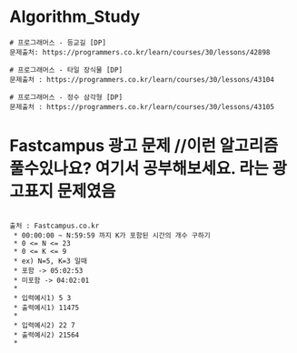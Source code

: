 # Algorithm_Study


```
# 프로그래머스 - 등교길 [DP]
문제출처: https://programmers.co.kr/learn/courses/30/lessons/42898
```
```
# 프로그래머스 - 타일 장식물 [DP]
문제출처 : https://programmers.co.kr/learn/courses/30/lessons/43104
```

```
# 프로그래머스 - 정수 삼각형 [DP]
문제출처 : https://programmers.co.kr/learn/courses/30/lessons/43105
```
# Fastcampus 광고 문제 //이런 알고리즘 풀수있나요? 여기서 공부해보세요. 라는 광고표지 문제였음
```

출처 : Fastcampus.co.kr 
 * 00:00:00 ~ N:59:59 까지 K가 포함된 시간의 개수 구하기
 * 0 <= N <= 23
 * 0 <= K <= 9
 * ex) N=5, K=3 일때
 * 포함 -> 05:02:53
 * 미포함 -> 04:02:01
 * 
 * 입력예시1) 5 3 
 * 출력예시1) 11475
 * 
 * 입력예시2) 22 7
 * 출력예시2) 21564
 *
```
